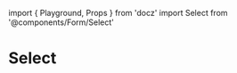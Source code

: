 import { Playground, Props } from 'docz' import Select from
'@components/Form/Select'

# Select

<Props of={Select} />
